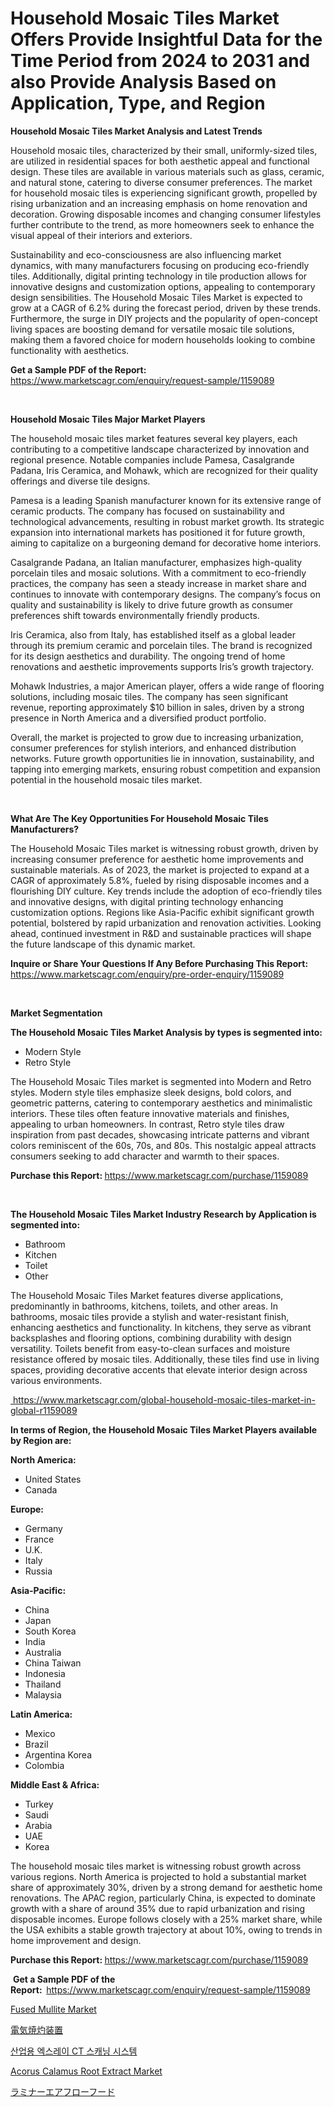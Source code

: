 <p><h1>Household Mosaic Tiles Market Offers Provide Insightful Data for the Time Period from 2024 to 2031 and also Provide Analysis Based on Application, Type, and Region</h1></p><p><strong>Household Mosaic Tiles Market Analysis and Latest Trends</strong></p>
<p><p>Household mosaic tiles, characterized by their small, uniformly-sized tiles, are utilized in residential spaces for both aesthetic appeal and functional design. These tiles are available in various materials such as glass, ceramic, and natural stone, catering to diverse consumer preferences. The market for household mosaic tiles is experiencing significant growth, propelled by rising urbanization and an increasing emphasis on home renovation and decoration. Growing disposable incomes and changing consumer lifestyles further contribute to the trend, as more homeowners seek to enhance the visual appeal of their interiors and exteriors.</p><p>Sustainability and eco-consciousness are also influencing market dynamics, with many manufacturers focusing on producing eco-friendly tiles. Additionally, digital printing technology in tile production allows for innovative designs and customization options, appealing to contemporary design sensibilities. The Household Mosaic Tiles Market is expected to grow at a CAGR of 6.2% during the forecast period, driven by these trends. Furthermore, the surge in DIY projects and the popularity of open-concept living spaces are boosting demand for versatile mosaic tile solutions, making them a favored choice for modern households looking to combine functionality with aesthetics.</p></p>
<p><strong>Get a Sample PDF of the Report:&nbsp;</strong> <a href="https://www.marketscagr.com/enquiry/request-sample/1159089">https://www.marketscagr.com/enquiry/request-sample/1159089</a></p>
<p>&nbsp;</p>
<p><strong>Household Mosaic Tiles Major Market Players</strong></p>
<p><p>The household mosaic tiles market features several key players, each contributing to a competitive landscape characterized by innovation and regional presence. Notable companies include Pamesa, Casalgrande Padana, Iris Ceramica, and Mohawk, which are recognized for their quality offerings and diverse tile designs.</p><p>Pamesa is a leading Spanish manufacturer known for its extensive range of ceramic products. The company has focused on sustainability and technological advancements, resulting in robust market growth. Its strategic expansion into international markets has positioned it for future growth, aiming to capitalize on a burgeoning demand for decorative home interiors.</p><p>Casalgrande Padana, an Italian manufacturer, emphasizes high-quality porcelain tiles and mosaic solutions. With a commitment to eco-friendly practices, the company has seen a steady increase in market share and continues to innovate with contemporary designs. The company’s focus on quality and sustainability is likely to drive future growth as consumer preferences shift towards environmentally friendly products.</p><p>Iris Ceramica, also from Italy, has established itself as a global leader through its premium ceramic and porcelain tiles. The brand is recognized for its design aesthetics and durability. The ongoing trend of home renovations and aesthetic improvements supports Iris’s growth trajectory. </p><p>Mohawk Industries, a major American player, offers a wide range of flooring solutions, including mosaic tiles. The company has seen significant revenue, reporting approximately $10 billion in sales, driven by a strong presence in North America and a diversified product portfolio.</p><p>Overall, the market is projected to grow due to increasing urbanization, consumer preferences for stylish interiors, and enhanced distribution networks. Future growth opportunities lie in innovation, sustainability, and tapping into emerging markets, ensuring robust competition and expansion potential in the household mosaic tiles market.</p></p>
<p>&nbsp;</p>
<p><strong>What Are The Key Opportunities For Household Mosaic Tiles Manufacturers?</strong></p>
<p><p>The Household Mosaic Tiles market is witnessing robust growth, driven by increasing consumer preference for aesthetic home improvements and sustainable materials. As of 2023, the market is projected to expand at a CAGR of approximately 5.8%, fueled by rising disposable incomes and a flourishing DIY culture. Key trends include the adoption of eco-friendly tiles and innovative designs, with digital printing technology enhancing customization options. Regions like Asia-Pacific exhibit significant growth potential, bolstered by rapid urbanization and renovation activities. Looking ahead, continued investment in R&D and sustainable practices will shape the future landscape of this dynamic market.</p></p>
<p><strong>Inquire or Share Your Questions If Any Before Purchasing This Report:</strong> <a href="https://www.marketscagr.com/enquiry/pre-order-enquiry/1159089">https://www.marketscagr.com/enquiry/pre-order-enquiry/1159089</a></p>
<p>&nbsp;</p>
<p><strong>Market Segmentation</strong></p>
<p><strong>The Household Mosaic Tiles Market Analysis by types is segmented into:</strong></p>
<p><ul><li>Modern Style</li><li>Retro Style</li></ul></p>
<p><p>The Household Mosaic Tiles market is segmented into Modern and Retro styles. Modern style tiles emphasize sleek designs, bold colors, and geometric patterns, catering to contemporary aesthetics and minimalistic interiors. These tiles often feature innovative materials and finishes, appealing to urban homeowners. In contrast, Retro style tiles draw inspiration from past decades, showcasing intricate patterns and vibrant colors reminiscent of the 60s, 70s, and 80s. This nostalgic appeal attracts consumers seeking to add character and warmth to their spaces.</p></p>
<p><strong>Purchase this Report:&nbsp;</strong><a href="https://www.marketscagr.com/purchase/1159089">https://www.marketscagr.com/purchase/1159089</a></p>
<p>&nbsp;</p>
<p><strong>The Household Mosaic Tiles Market Industry Research by Application is segmented into:</strong></p>
<p><ul><li>Bathroom</li><li>Kitchen</li><li>Toilet</li><li>Other</li></ul></p>
<p><p>The Household Mosaic Tiles Market features diverse applications, predominantly in bathrooms, kitchens, toilets, and other areas. In bathrooms, mosaic tiles provide a stylish and water-resistant finish, enhancing aesthetics and functionality. In kitchens, they serve as vibrant backsplashes and flooring options, combining durability with design versatility. Toilets benefit from easy-to-clean surfaces and moisture resistance offered by mosaic tiles. Additionally, these tiles find use in living spaces, providing decorative accents that elevate interior design across various environments.</p></p>
<p><a href="https://www.marketscagr.com/global-household-mosaic-tiles-market-in-global-r1159089">&nbsp;https://www.marketscagr.com/global-household-mosaic-tiles-market-in-global-r1159089</a></p>
<p><strong>In terms of Region, the Household Mosaic Tiles Market Players available by Region are:</strong></p>
<p>
    <p> <strong> North America: </strong>
        <ul>
            <li>United States</li>
            <li>Canada</li>
        </ul>
        </p> 
    <p> <strong> Europe: </strong>
        <ul>
            <li>Germany</li>
            <li>France</li>
            <li>U.K.</li>
            <li>Italy</li>
            <li>Russia</li>
        </ul>
        </p> 
    <p> <strong> Asia-Pacific: </strong>
        <ul>
            <li>China</li>
            <li>Japan</li>
            <li>South Korea</li>
            <li>India</li>
            <li>Australia</li>
            <li>China Taiwan</li>
            <li>Indonesia</li>
            <li>Thailand</li>
            <li>Malaysia</li>
        </ul>
        </p> 
    <p> <strong> Latin America: </strong>
        <ul>
            <li>Mexico</li>
            <li>Brazil</li>
            <li>Argentina Korea</li>
            <li>Colombia</li>
        </ul>
        </p> 
    <p> <strong> Middle East & Africa: </strong>
        <ul>
            <li>Turkey</li>
            <li>Saudi</li>
            <li>Arabia</li>
            <li>UAE</li>
            <li>Korea</li>
        </ul>
    </p>
    </p>
<p><p>The household mosaic tiles market is witnessing robust growth across various regions. North America is projected to hold a substantial market share of approximately 30%, driven by a strong demand for aesthetic home renovations. The APAC region, particularly China, is expected to dominate growth with a share of around 35% due to rapid urbanization and rising disposable incomes. Europe follows closely with a 25% market share, while the USA exhibits a stable growth trajectory at about 10%, owing to trends in home improvement and design.</p></p>
<p><strong>Purchase this Report: </strong><a href="https://www.marketscagr.com/purchase/1159089">https://www.marketscagr.com/purchase/1159089</a></p>
<p>&nbsp;<strong>Get a Sample PDF of the Report:&nbsp;&nbsp;</strong><a href="https://www.marketscagr.com/enquiry/request-sample/1159089">https://www.marketscagr.com/enquiry/request-sample/1159089</a></p>
<p><strong></strong></p>
<p><p><a href="https://issuu.com/reportprime-2/docs/fused-mullite-market-size-2030.pptx_f9b9c271520119">Fused Mullite Market</a></p><p><a href="https://medium.com/@grarrity46/electrocautery-cautery-machines-market-%E3%81%AF-%E3%82%B3%E3%82%B9%E3%83%88%E7%AE%A1%E7%90%86%E3%81%A8%E5%8A%B9%E7%8E%87%E5%90%91%E4%B8%8A%E3%82%92%E5%84%AA%E5%85%88%E3%81%97%E3%81%BE%E3%81%99-%E3%81%95%E3%82%89%E3%81%AB-%E5%A0%B1%E5%91%8A%E6%9B%B8%E3%81%AF%E5%B8%82%E5%A0%B4%E3%81%AE%E9%9C%80%E8%A6%81%E9%9D%A2%E3%81%A8%E4%BE%9B%E7%B5%A6%E9%9D%A2%E3%81%AE%E4%B8%A1%E6%96%B9%E3%82%92%E3%82%AB%E3%83%90%E3%83%BC%E3%81%97%E3%81%A6%E3%81%84%E3%81%BE%E3%81%99-67aa6f6ac8f3">電気焼灼装置</a></p><p><a href="https://medium.com/@exodusallen/industrial-x-ray-ct-scanning-system-market-%EC%9D%98-%EA%B8%80%EB%A1%9C%EB%B2%8C-%EC%8B%9C%EC%9E%A5-%EA%B0%9C%EC%9A%94%EB%8A%94-%EC%A0%84-%EC%84%B8%EA%B3%84-%EB%B0%8F-%EC%A3%BC%EC%9A%94-%EC%8B%9C%EC%9E%A5%EC%9D%98-%EC%82%B0%EC%97%85%EC%97%90-%EC%98%81%ED%96%A5%EC%9D%84-%EB%AF%B8%EC%B9%98%EB%8A%94-%EC%A3%BC%EC%9A%94-%ED%8A%B8%EB%A0%8C%EB%93%9C%EC%97%90-%EB%8C%80%ED%95%9C-%EB%8F%85%ED%8A%B9%ED%95%9C-fd3aeaffa09c">산업용 엑스레이 CT 스캐닝 시스템</a></p><p><a href="https://www.linkedin.com/pulse/acorus-calamus-root-extract-market-trends-strategic-insights-rswqc?trackingId=Pszl9dVuRKaHD5%2FBJWsN2Q%3D%3D">Acorus Calamus Root Extract Market</a></p><p><a href="https://medium.com/@grarrity46/laminar-air-flow-hoods-market-%E3%81%AE%E3%82%B0%E3%83%AD%E3%83%BC%E3%83%90%E3%83%AB%E5%B8%82%E5%A0%B4%E6%A6%82%E8%A6%81%E3%81%AF-%E4%B8%96%E7%95%8C%E3%81%8A%E3%82%88%E3%81%B3%E4%B8%BB%E8%A6%81%E5%B8%82%E5%A0%B4%E3%81%AB%E3%81%8A%E3%81%91%E3%82%8B%E6%A5%AD%E7%95%8C%E3%81%AB%E5%BD%B1%E9%9F%BF%E3%82%92%E4%B8%8E%E3%81%88%E3%82%8B%E4%B8%BB%E8%A6%81%E3%81%AA%E3%83%88%E3%83%AC%E3%83%B3%E3%83%89%E3%81%AB%E3%81%A4%E3%81%84%E3%81%A6-%E7%8B%AC%E8%87%AA%E3%81%AE%E8%A6%96%E7%82%B9%E3%82%92%E6%8F%90%E4%BE%9B%E3%81%97%E3%81%BE%E3%81%99-1e9d61fc0d58">ラミナーエアフローフード</a></p></p>
